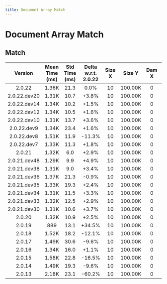 ```yaml
---
title: Document Array Match
---
```

# Document Array Match

## Match

| Version | Mean Time (ms) | Std Time (ms) | Delta w.r.t. 2.0.22 | Size X | Size Y | Dam X | Dam Y | Emb Size | Use Scipy | Metric | Top K | Iterations |
| :---: | :---: | :---: | :---: | :---: | :---: | :---: | :---: | :---: | :---: | :---: | :---: | :---: |
| 2.0.22 | 1.36K | 21.3 | 0.0% | 10 | 100.00K | 0 | 0 | 256 | 0 | euclidean | 3 | 5 |
| 2.0.22.dev20 | 1.31K | 10.7 | +3.8% | 10 | 100.00K | 0 | 0 | 256 | 0 | euclidean | 3 | 5 |
| 2.0.22.dev14 | 1.34K | 10.2 | +1.5% | 10 | 100.00K | 0 | 0 | 256 | 0 | euclidean | 3 | 5 |
| 2.0.22.dev12 | 1.34K | 10.5 | +1.6% | 10 | 100.00K | 0 | 0 | 256 | 0 | euclidean | 3 | 5 |
| 2.0.22.dev10 | 1.31K | 13.7 | +3.6% | 10 | 100.00K | 0 | 0 | 256 | 0 | euclidean | 3 | 5 |
| 2.0.22.dev9 | 1.34K | 23.4 | +1.6% | 10 | 100.00K | 0 | 0 | 256 | 0 | euclidean | 3 | 5 |
| 2.0.22.dev8 | 1.51K | 11.9 | -11.3% | 10 | 100.00K | 0 | 0 | 256 | 0 | euclidean | 3 | 5 |
| 2.0.22.dev7 | 1.33K | 11.3 | +1.8% | 10 | 100.00K | 0 | 0 | 256 | 0 | euclidean | 3 | 5 |
| 2.0.21 | 1.32K | 6.0 | +2.9% | 10 | 100.00K | 0 | 0 | 256 | 0 | euclidean | 3 | 5 |
| 2.0.21.dev48 | 1.29K | 9.9 | +4.9% | 10 | 100.00K | 0 | 0 | 256 | 0 | euclidean | 3 | 5 |
| 2.0.21.dev38 | 1.31K | 9.0 | +3.4% | 10 | 100.00K | 0 | 0 | 256 | 0 | euclidean | 3 | 5 |
| 2.0.21.dev36 | 1.37K | 21.3 | -0.9% | 10 | 100.00K | 0 | 0 | 256 | 0 | euclidean | 3 | 5 |
| 2.0.21.dev35 | 1.33K | 19.3 | +2.4% | 10 | 100.00K | 0 | 0 | 256 | 0 | euclidean | 3 | 5 |
| 2.0.21.dev34 | 1.31K | 11.5 | +3.3% | 10 | 100.00K | 0 | 0 | 256 | 0 | euclidean | 3 | 5 |
| 2.0.21.dev33 | 1.32K | 12.5 | +2.9% | 10 | 100.00K | 0 | 0 | 256 | 0 | euclidean | 3 | 5 |
| 2.0.21.dev30 | 1.31K | 10.6 | +3.7% | 10 | 100.00K | 0 | 0 | 256 | 0 | euclidean | 3 | 5 |
| 2.0.20 | 1.32K | 10.9 | +2.5% | 10 | 100.00K | 0 | 0 | 256 | 0 | euclidean | 3 | 5 |
| 2.0.19 | 889 | 13.1 | +34.5% | 10 | 100.00K | 0 | 0 | 256 | 0 | euclidean | 3 | 5 |
| 2.0.18 | 1.52K | 18.2 | -12.1% | 10 | 100.00K | 0 | 0 | 256 | 0 | euclidean | 3 | 5 |
| 2.0.17 | 1.49K | 30.6 | -9.6% | 10 | 100.00K | 0 | 0 | 256 | 0 | euclidean | 3 | 5 |
| 2.0.16 | 1.34K | 16.0 | +1.1% | 10 | 100.00K | 0 | 0 | 256 | 0 | euclidean | 3 | 5 |
| 2.0.15 | 1.58K | 22.8 | -16.5% | 10 | 100.00K | 0 | 0 | 256 | 0 | euclidean | 3 | 5 |
| 2.0.14 | 1.49K | 19.3 | -9.6% | 10 | 100.00K | 0 | 0 | 256 | 0 | euclidean | 3 | 5 |
| 2.0.13 | 2.18K | 23.1 | -60.2% | 10 | 100.00K | 0 | 0 | 256 | 0 | euclidean | 3 | 5 |
